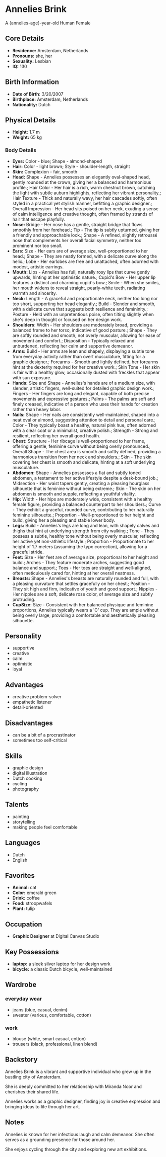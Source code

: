 # Annelies Brink
A {annelies-age}-year-old Human Female

## Core Details

- **Residence:** Amsterdam, Netherlands
- **Pronouns:** she, her
- **Sexuality:** Lesbian
- **IQ:** 130

## Birth Information

- **Date of Birth:** 3/20/2007
- **Birthplace:** Amsterdam, Netherlands
- **Nationality:** Dutch

## Physical Details

- **Height:** 1.7 m
- **Weight:** 65 kg

### Body Details
 - **Eyes:** Color - blue; Shape - almond-shaped
 - **Hair:** Color - light brown; Style - shoulder-length, straight
 - **Skin:** Complexion - fair, smooth
 - **Head:** Shape - Annelies possesses an elegantly oval-shaped head, gently rounded at the crown, giving her a balanced and harmonious profile.; Hair Color - Her hair is a rich, warm chestnut brown, catching the light with subtle auburn highlights, reflecting her vibrant personality.; Hair Texture - Thick and naturally wavy, her hair cascades softly, often styled in a practical yet stylish manner, befitting a graphic designer.; Overall Impression - Her head sits poised on her neck, exuding a sense of calm intelligence and creative thought, often framed by strands of hair that escape playfully.
 - **Nose:** Bridge - Her nose has a gentle, straight bridge that flows smoothly from her forehead.; Tip - The tip is subtly upturned, giving her a friendly and approachable look.; Shape - A refined, slightly retroussé nose that complements her overall facial symmetry, neither too prominent nor too small.
 - **Ears:** Size - Her ears are of average size, well-proportioned to her head.; Shape - They are neatly formed, with a delicate curve along the helix.; Lobe - Her earlobes are free and unattached, often adorned with modest, artistic earrings.
 - **Mouth:** Lips - Annelies has full, naturally rosy lips that curve gently upwards, hinting at her optimistic nature.; Cupid's Bow - Her upper lip features a distinct and charming cupid's bow.; Smile - When she smiles, her mouth widens to reveal straight, pearly-white teeth, radiating warmth and sincerity.
 - **Neck:** Length - A graceful and proportionate neck, neither too long nor too short, supporting her head elegantly.; Build - Slender and smooth, with a delicate curve that suggests both resilience and femininity.; Posture - Held with an unpretentious poise, often tilting slightly when she's deep in thought or focused on her design work.
 - **Shoulders:** Width - Her shoulders are moderately broad, providing a balanced frame to her torso, indicative of good posture.; Shape - They are softly rounded and smooth, not overly muscular, allowing for ease of movement and comfort.; Disposition - Typically relaxed and unburdened, reflecting her calm and supportive demeanor.
 - **Arms:** Build - Her arms are lean and shapely, displaying a subtle tone from everyday activity rather than overt musculature, fitting for a graphic designer.; Forearms - Smooth and lightly defined, her forearms hint at the dexterity required for her creative work.; Skin Tone - Her skin is fair with a healthy glow, occasionally dusted with freckles that appear with sun exposure.
 - **Hands:** Size and Shape - Annelies's hands are of a medium size, with slender, artistic fingers, well-suited for detailed graphic design work.; Fingers - Her fingers are long and elegant, capable of both precise movements and expressive gestures.; Palms - The palms are soft and finely creased, indicative of a person who uses their hands for creation rather than heavy labor.
 - **Nails:** Shape - Her nails are consistently well-maintained, shaped into a neat oval or almond, suggesting attention to detail and personal care.; Color - They typically boast a healthy, natural pink hue, often adorned with a clear coat or a minimalist, creative polish.; Strength - Strong and resilient, reflecting her overall good health.
 - **Chest:** Structure - Her ribcage is well-proportioned to her frame, offering a gentle, feminine curve without being overly pronounced.; Overall Shape - The chest area is smooth and softly defined, providing a harmonious transition from her neck and shoulders.; Skin - The skin covering her chest is smooth and delicate, hinting at a soft underlying musculature.
 - **Abdomen:** Shape - Annelies possesses a flat and subtly toned abdomen, a testament to her active lifestyle despite a desk-bound job.; Midsection - Her waist tapers gently, creating a pleasing hourglass silhouette that is feminine without being extreme.; Skin - The skin on her abdomen is smooth and supple, reflecting a youthful vitality.
 - **Hip:** Width - Her hips are moderately wide, consistent with a healthy female figure, providing a balanced counterpart to her shoulders.; Curve - They exhibit a graceful, rounded curve, contributing to her naturally feminine silhouette.; Proportion - Well-proportioned to her height and build, giving her a pleasing and stable lower body.
 - **Legs:** Build - Annelies's legs are long and lean, with shapely calves and thighs that hint at underlying strength from city walking.; Tone - They possess a subtle, healthy tone without being overly muscular, reflecting her active yet non-athletic lifestyle.; Proportion - Proportionate to her height of 1.7 meters (assuming the typo correction), allowing for a graceful stride.
 - **Feet:** Size - Her feet are of average size, proportional to her height and build.; Arches - They feature moderate arches, suggesting good balance and support.; Toes - Her toes are straight and well-aligned, often meticulously cared for, hinting at her overall neatness.
 - **Breasts:** Shape - Annelies's breasts are naturally rounded and full, with a pleasing curvature that settles gracefully on her chest.; Position - They sit high and firm, indicative of youth and good support.; Nipples - Her nipples are a soft, delicate rose color, of average size and subtly protruding.
 - **CupSize:** Size - Consistent with her balanced physique and feminine proportions, Annelies typically wears a 'C' cup. They are ample without being overly large, providing a comfortable and aesthetically pleasing silhouette.

## Personality

- supportive
- creative
- calm
- optimistic
- loyal

## Advantages

- creative problem-solver
- empathetic listener
- detail-oriented

## Disadvantages

- can be a bit of a procrastinator
- sometimes too self-critical

## Skills

- graphic design
- digital illustration
- Dutch cooking
- cycling
- photography

## Talents

- painting
- storytelling
- making people feel comfortable

## Languages

- Dutch
- English

## Favorites

- **Animal:** cat
- **Color:** emerald green
- **Drink:** coffee
- **Food:** stroopwafels
- **Plant:** tulip

## Occupation

- **Graphic Designer** at Digital Canvas Studio

## Key Possessions

- **laptop:** a sleek silver laptop for her design work
- **bicycle:** a classic Dutch bicycle, well-maintained

## Wardrobe

### everyday wear
- jeans (blue, casual, denim)
- sweater (various, comfortable, cotton)

### work
- blouse (white, smart casual, cotton)
- trousers (black, professional, linen blend)

## Backstory

Annelies Brink is a vibrant and supportive individual who grew up in the bustling city of Amsterdam.

She is deeply committed to her relationship with Miranda Noor and cherishes their shared life.

Annelies works as a graphic designer, finding joy in creative expression and bringing ideas to life through her art.

## Notes

Annelies is known for her infectious laugh and calm demeanor. She often serves as a grounding presence for those around her.

She enjoys cycling through the city and exploring new art exhibitions.